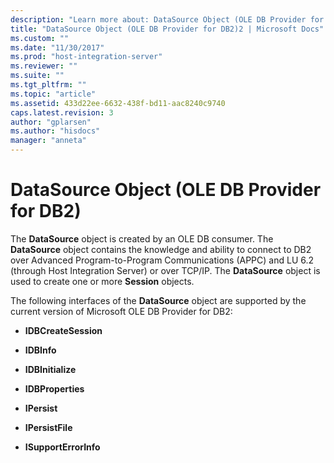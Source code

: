 ```yaml
---
description: "Learn more about: DataSource Object (OLE DB Provider for DB2)"
title: "DataSource Object (OLE DB Provider for DB2)2 | Microsoft Docs"
ms.custom: ""
ms.date: "11/30/2017"
ms.prod: "host-integration-server"
ms.reviewer: ""
ms.suite: ""
ms.tgt_pltfrm: ""
ms.topic: "article"
ms.assetid: 433d22ee-6632-438f-bd11-aac8240c9740
caps.latest.revision: 3
author: "gplarsen"
ms.author: "hisdocs"
manager: "anneta"
---
```

# DataSource Object (OLE DB Provider for DB2)
The **DataSource** object is created by an OLE DB consumer. The **DataSource** object contains the knowledge and ability to connect to DB2 over Advanced Program-to-Program Communications (APPC) and LU 6.2 (through Host Integration Server) or over TCP/IP. The **DataSource** object is used to create one or more **Session** objects.  
  
 The following interfaces of the **DataSource** object are supported by the current version of Microsoft OLE DB Provider for DB2:  
  
-   **IDBCreateSession**  
  
-   **IDBInfo**  
  
-   **IDBInitialize**  
  
-   **IDBProperties**  
  
-   **IPersist**  
  
-   **IPersistFile**  
  
-   **ISupportErrorInfo**
